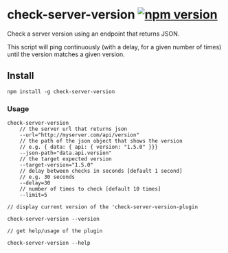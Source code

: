 # check-server-version [![npm version](https://badge.fury.io/js/check-server-version.svg)](https://badge.fury.io/js/check-server-version)

Check a server version using an endpoint that returns JSON.

This script will ping continuously (with a delay, for a given number of times) until the version matches a given version.

## Install

```
npm install -g check-server-version
```

### Usage

```
check-server-version
    // the server url that returns json
    --url="http://myserver.com/api/version"
    // the path of the json object that shows the version
    // e.g. { data: { api: { version: "1.5.0" }}}
    --json-path="data.api.version"
    // the target expected version
    --target-version="1.5.0"
    // delay between checks in seconds [default 1 second]
    // e.g. 30 seconds
    --delay=30
    // number of times to check [default 10 times]
    --limit=5
```

```
// display current version of the 'check-server-version-plugin

check-server-version --version
```

```
// get help/usage of the plugin

check-server-version --help
```
